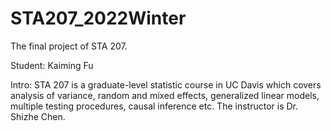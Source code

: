 # STA207_2022Winter
The final project of STA 207.

Student: Kaiming Fu

Intro:
STA 207 is a graduate-level statistic course in UC Davis which covers analysis of variance, random and mixed effects, generalized linear models, multiple testing procedures, causal inference etc. The instructor is Dr. Shizhe Chen.
